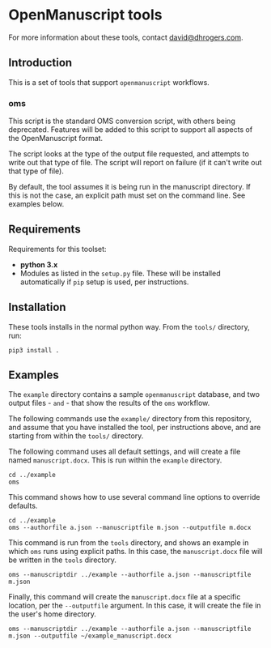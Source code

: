 # OpenManuscript tools

For more information about these tools, contact david@dhrogers.com.

## Introduction

This is a set of tools that support `openmanuscript` workflows.

### oms

This script is the standard OMS conversion script, with others being deprecated. Features will be added to this script to support all aspects of the OpenManuscript format.

The script looks at the type of the output file requested, and attempts to write out that type of file. The script will report on failure (if it can't write out that type of file).

By default, the tool assumes it is being run in the manuscript directory. If
this is not the case, an explicit path must set on the command line. See
examples below.

## Requirements

Requirements for this toolset:

- **python 3.x**
- Modules as listed in the ``setup.py`` file. These will be installed
  automatically if ``pip`` setup is used, per instructions.


## Installation 

These tools installs in the normal python way. From the `tools/` directory, run:

```
pip3 install .
```

## Examples

The `example` directory contains a sample `openmanuscript` database, and two
output files - `` and `` - that show the results of the `oms` workflow.

The following commands use the `example/` directory from this repository, and assume 
that you have installed the tool, per instructions above, and are starting from 
within the `tools/` directory. 

The following command uses all default settings, and will create a file named `manuscript.docx`. 
This is run within the `example` directory.

```
cd ../example
oms
```

This command shows how to use several command line options to override defaults.

```
cd ../example
oms --authorfile a.json --manuscriptfile m.json --outputfile m.docx
```

This command is run from the `tools` directory, and shows an example in which
`oms` runs using explicit paths. In this case, the `manuscript.docx` file will
be written in the `tools` directory.

```
oms --manuscriptdir ../example --authorfile a.json --manuscriptfile m.json
```

Finally, this command will create the `manuscript.docx` file at a specific
location, per the `--outputfile` argument. In this case, it will create the file
in the user's home directory.

```
oms --manuscriptdir ../example --authorfile a.json --manuscriptfile m.json --outputfile ~/example_manuscript.docx
```
